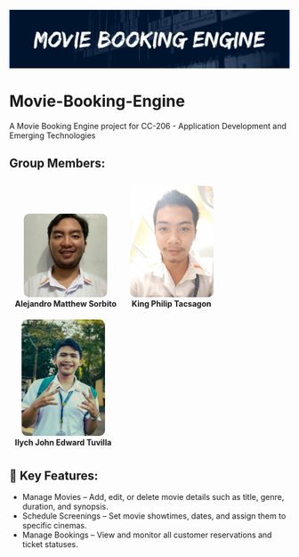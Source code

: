 <p align="center"><img src="assets/images/Banner.png" width="900" alt="Movie Booking Engine banner"></p>

# Movie-Booking-Engine

A Movie Booking Engine project for CC-206 - Application Development and Emerging Technologies

<h2>Group Members:</h2>
<p align="center">
  <div style="display:inline-block; text-align:center; margin:10px;">
    <img src="assets/images/sorbito.jpg" alt="Alejandro Matthew Sorbito" width="150" style="border-radius:10px;"><br>
    <strong>Alejandro Matthew Sorbito</strong>
  </div>

  <div style="display:inline-block; text-align:center; margin:10px;">
    <img src="assets/images/tacsagon.jpg" alt="King Philip Tacsagon" width="150" style="border-radius:10px;"><br>
    <strong>King Philip Tacsagon</strong>
  </div>

  <div style="display:inline-block; text-align:center; margin:10px;">
    <img src="assets/images/tuvilla.jpg" alt="Ilych John Edward Tuvilla" width="150" style="border-radius:10px;"><br>
    <strong>Ilych John Edward Tuvilla</strong>
  </div>
</p>


<h2>🔑 Key Features:</h2>
<ul><li><bold>Manage Movies</bold> – Add, edit, or delete movie details such as title, genre, duration, and synopsis.</li>
<li><bold>Schedule Screenings</bold> – Set movie showtimes, dates, and assign them to specific cinemas.</li>
<li><bold>Manage Bookings</bold> – View and monitor all customer reservations and ticket statuses.</li>
</ul>